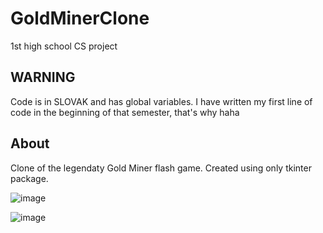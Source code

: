 # GoldMinerClone
1st high school CS project

## WARNING
Code is in SLOVAK and has global variables.
I have written my first line of code in the beginning of that semester, that's why haha

## About
Clone of the legendaty Gold Miner flash game. Created using only tkinter package.

![image](https://github.com/timedz351/GoldMinerClone/assets/57068873/dbe623a8-c315-4ef2-8d42-2480af37e3d7)

![image](https://github.com/timedz351/GoldMinerClone/assets/57068873/0e81aa57-6e7e-45fd-9a3c-58a8c3917f8a)

